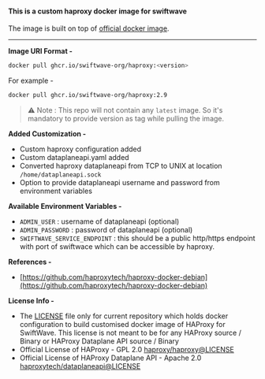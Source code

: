 #### This is a custom haproxy docker image for swiftwave

The image is built on top of [official docker image](https://hub.docker.com/r/haproxytech/haproxy-debian).

---

**Image URI Format -**

```bash
docker pull ghcr.io/swiftwave-org/haproxy:<version>
```
For example - 
```bash
docker pull ghcr.io/swiftwave-org/haproxy:2.9
```

> ⚠️ Note : This repo will not contain any `latest` image. So it's mandatory to provide version as tag while pulling the image.

**Added Customization -**
- Custom haproxy configuration added
- Custom dataplaneapi.yaml added
- Converted haproxy dataplaneapi from TCP to UNIX at location `/home/dataplaneapi.sock`
- Option to provide dataplaneapi username and password from environment variables

**Available Environment Variables -**
- `ADMIN_USER` : username of dataplaneapi (optional)
- `ADMIN_PASSWORD` : password of dataplaneapi (optional)
- `SWIFTWAVE_SERVICE_ENDPOINT` : this should be a public http/https endpoint with port of swiftwace which can be accessible by haproxy.

**References -**
- [https://github.com/haproxytech/haproxy-docker-debian](https://github.com/haproxytech/haproxy-docker-debian)

**License Info -**
- The [LICENSE](https://github.com/swiftwave-org/haproxy/blob/main/LICENSE) file only for current repository which holds docker configuration to build customised docker image of HAProxy for SwiftWave. This license is not meant to be for any HAProxy source / Binary or HAProxy Dataplane API source / Binary
- Official License of HAProxy - GPL 2.0 [haproxy/haproxy@LICENSE](https://github.com/haproxy/haproxy/blob/master/LICENSE)
- Official License of HAProxy Dataplane API - Apache 2.0 [haproxytech/dataplaneapi@LICENSE](https://github.com/haproxytech/dataplaneapi/blob/master/LICENSE)
